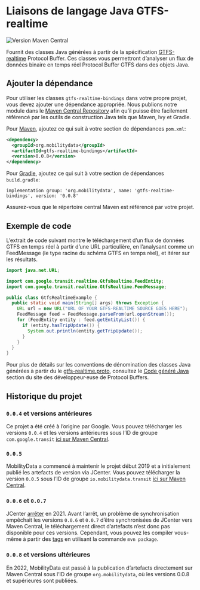 # Liaisons de langage Java GTFS-realtime 
 
 ![Version Maven Central](https://img.shields.io/maven-central/v/org.mobilitydata/gtfs-realtime-bindings.svg) 
 
 Fournit des classes Java générées à partir de la spécification [GTFS-realtime](https://github.com/google/transit/tree/master/gtfs-realtime) Protocol Buffer. Ces classes vous permettront d’analyser un flux de données binaire en temps réel Protocol Buffer GTFS dans des objets Java. 
 
## Ajouter la dépendance 
 
 Pour utiliser les classes `gtfs-realtime-bindings` dans votre propre projet, vous devez ajouter une dépendance appropriée. Nous publions notre module dans le [Maven Central Repository](http://search.maven.org/) afin qu’il puisse être facilement référencé par les outils de construction Java tels que Maven, Ivy et Gradle. 
 
 Pour [Maven](http://maven.apache.org/), ajoutez ce qui suit à votre section de dépendances `pom.xml`: 
 
```xml
<dependency>
  <groupId>org.mobilitydata</groupId>
  <artifactId>gtfs-realtime-bindings</artifactId>
  <version>0.0.8</version>
</dependency>
```
 
 Pour [Gradle](https://www.gradle.org/), ajoutez ce qui suit à votre section de dépendances `build.gradle`: 
 
```
implementation group: 'org.mobilitydata', name: 'gtfs-realtime-bindings', version: '0.0.8'
```
 
 Assurez-vous que le répertoire central Maven est référencé par votre projet. 
 
## Exemple de code 
 
 L’extrait de code suivant montre le téléchargement d’un flux de données GTFS en temps réel à partir d’une URL particulière, en l’analysant comme un FeedMessage (le type racine du schéma 
 GTFS en temps réel), et itérer sur les résultats. 
 
```java
import java.net.URL;

import com.google.transit.realtime.GtfsRealtime.FeedEntity;
import com.google.transit.realtime.GtfsRealtime.FeedMessage;

public class GtfsRealtimeExample {
  public static void main(String[] args) throws Exception {
    URL url = new URL("URL OF YOUR GTFS-REALTIME SOURCE GOES HERE");
    FeedMessage feed = FeedMessage.parseFrom(url.openStream());
    for (FeedEntity entity : feed.getEntityList()) {
      if (entity.hasTripUpdate()) {
        System.out.println(entity.getTripUpdate());
      }
    }
  }
}
```
 
 Pour plus de détails sur les conventions de dénomination des classes Java générées à partir du le [gtfs-realtime.proto](https://github.com/google/transit/blob/master/gtfs-realtime/proto/gtfs-realtime.proto), consultez le [Code généré Java](https://developers.google.com/protocol-buffers/docs/reference/java-generated) section du site des développeur·euse de Protocol Buffers. 
 
## Historique du projet

### `0.0.4` et versions antérieures 
 Ce projet a été créé à l’origine par Google. Vous pouvez télécharger les versions `0.0.4` et les versions antérieures sous l’ID de groupe `com.google.transit` [ici sur Maven Central](https://search.maven.org/search?q=g:com.google.transit%20AND%20a:gtfs-realtime-bindings). 
 
### `0.0.5` 
 MobilityData a commencé à maintenir le projet début 2019 et a initialement publié les artefacts de version via JCenter. Vous pouvez télécharger la version `0.0.5` sous l’ID de groupe `io.mobilitydata.transit` [ici sur Maven Central](https://search.maven.org/artifact/io.mobilitydata.transit/gtfs-realtime-bindings). 
 
### `0.0.6` et `0.0.7` 
 JCenter [arrêter](https://jfrog.com/blog/into-the-sunset-bintray-jcenter-gocenter-and-chartcenter/) en 2021. Avant l’arrêt, un problème de synchronisation empêchait les versions `0.0.6` et `0.0.7` d’être synchronisées de JCenter vers Maven Central, le téléchargement direct d’artefacts n’est donc pas disponible pour ces versions. Cependant, vous pouvez les compiler vous-même à partir des [tags](https://github.com/MobilityData/gtfs-realtime-bindings/tags) en utilisant la commande `mvn package`. 
 
### `0.0.8` et versions ultérieures 
 En 2022, MobilityData est passé à la publication d’artefacts directement sur Maven Central sous l’ID de groupe `org.mobilitydata`, où les versions 0.0.8 et supérieures sont publiées. 
